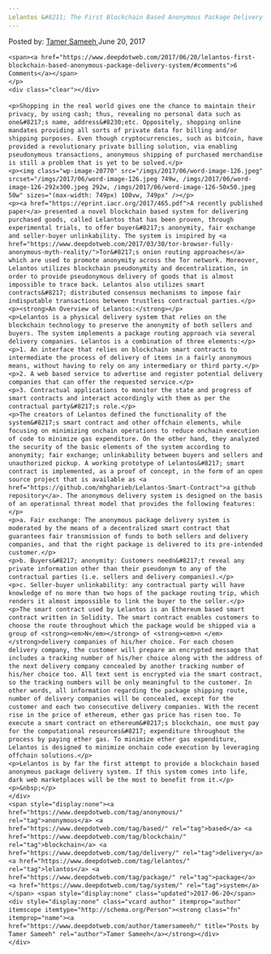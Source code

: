 ```yaml
---
Lelantos &#8211; The First Blockchain Based Anonymous Package Delivery System
---
```

<article class="post-listing post-20754 post type-post status-publish format-standard has-post-thumbnail hentry  tag-anonymous tag-based tag-blockchain tag-delivery tag-lelantos tag-package tag-system">
    <div class="post-inner">
        <span>Posted by: <a href="https://www.deepdotweb.com/author/tamersameeh/" title="">Tamer Sameeh </a></span>
    <span>June 20, 2017</span>
    
    <span><a href="https://www.deepdotweb.com/2017/06/20/lelantos-first-blockchain-based-anonymous-package-delivery-system/#comments">6 Comments</a></span>
    </p>
    <div class="clear"></div>
    
    <p>Shopping in the real world gives one the chance to maintain their privacy, by using cash; thus, revealing no personal data such as one&#8217;s name, address&#8230;etc. Oppositely, shopping online mandates providing all sorts of private data for billing and/or shipping purposes. Even though cryptocurrencies, such as bitcoin, have provided a revolutionary private billing solution, via enabling pseudonymous transactions, anonymous shipping of purchased merchandise is still a problem that is yet to be solved.</p>
    <p><img class="wp-image-20770" src="/imgs/2017/06/word-image-126.jpeg" srcset="/imgs/2017/06/word-image-126.jpeg 749w, /imgs/2017/06/word-image-126-292x300.jpeg 292w, /imgs/2017/06/word-image-126-50x50.jpeg 50w" sizes="(max-width: 749px) 100vw, 749px" /></p>
    <p><a href="https://eprint.iacr.org/2017/465.pdf">A recently published paper</a> presented a novel blockchain based system for delivering purchased goods, called Lelantos that has been proven, through experimental trials, to offer buyer&#8217;s anonymity, fair exchange and seller-buyer unlinkability. The system is inspired by <a href="https://www.deepdotweb.com/2017/03/30/tor-browser-fully-anonymous-myth-reality/">Tor&#8217;s onion routing approaches</a> which are used to promote anonymity across the Tor network. Moreover, Lelantos utilizes blockchain pseudonymity and decentralization, in order to provide pseudonymous delivery of goods that is almost impossible to trace back. Lelantos also utilizes smart contracts&#8217; distributed consensus mechanisms to impose fair indisputable transactions between trustless contractual parties.</p>
    <p><strong>An Overview of Lelantos:</strong></p>
    <p>Lelantos is a physical delivery system that relies on the blockchain technology to preserve the anonymity of both sellers and buyers. The system implements a package routing approach via several delivery companies. Lelantos is a combination of three elements:</p>
    <p>1. An interface that relies on blockchain smart contracts to intermediate the process of delivery of items in a fairly anonymous means, without having to rely on any intermediary or third party.</p>
    <p>2. A web based service to advertise and register potential delivery companies that can offer the requested service.</p>
    <p>3. Contractual applications to monitor the state and progress of smart contracts and interact accordingly with them as per the contractual party&#8217;s role.</p>
    <p>The creators of Lelantos defined the functionality of the system&#8217;s smart contract and other offchain elements, while focusing on minimizing onchain operations to reduce onchain execution of code to minimize gas expenditure. On the other hand, they analyzed the security of the basic elements of the system according to anonymity; fair exchange; unlinkability between buyers and sellers and unauthorized pickup. A working prototype of Lelantos&#8217; smart contract is implemented, as a proof of concept, in the form of an open source project that is available as <a href="https://github.com/mhgharieb/Lelantos-Smart-Contract">a github repository</a>. The anonymous delivery system is designed on the basis of an operational threat model that provides the following features:</p>
    <p>a. Fair exchange: The anonymous package delivery system is moderated by the means of a decentralized smart contract that guarantees fair transmission of funds to both sellers and delivery companies, and that the right package is delivered to its pre-intended customer.</p>
    <p>b. Buyers&#8217; anonymity: Customers needn&#8217;t reveal any private information other than their pseudonym to any of the contractual parties (i.e. sellers and delivery companies).</p>
    <p>c. Seller-buyer unlinkability: any contractual party will have knowledge of no more than two hops of the package routing trip, which renders it almost impossible to link the buyer to the seller.</p>
    <p>The smart contract used by Lelantos is an Ethereum based smart contract written in Solidity. The smart contract enables customers to choose the route throughout which the package would be shipped via a group of <strong><em>N</em></strong> of <strong><em>n </em></strong>delivery companies of his/her choice. For each chosen delivery company, the customer will prepare an encrypted message that includes a tracking number of his/her choice along with the address of the next delivery company concealed by another tracking number of his/her choice too. All text sent is encrypted via the smart contract, so the tracking numbers will be only meaningful to the customer. In other words, all information regarding the package shipping route, number of delivery companies will be concealed, except for the customer and each two consecutive delivery companies. With the recent rise in the price of ethereum, ether gas price has risen too. To execute a smart contract on ethereum&#8217;s blockchain, one must pay for the computational resources&#8217; expenditure throughout the process by paying ether gas. To minimize ether gas expenditure, Lelantos is designed to minimize onchain code execution by leveraging offchain solutions.</p>
    <p>Lelantos is by far the first attempt to provide a blockchain based anonymous package delivery system. If this system comes into life, dark web marketplaces will be the most to benefit from it.</p>
    <p>&nbsp;</p>
    </div>
    <span style="display:none"><a href="https://www.deepdotweb.com/tag/anonymous/" rel="tag">anonymous</a> <a href="https://www.deepdotweb.com/tag/based/" rel="tag">based</a> <a href="https://www.deepdotweb.com/tag/blockchain/" rel="tag">blockchain</a> <a href="https://www.deepdotweb.com/tag/delivery/" rel="tag">delivery</a> <a href="https://www.deepdotweb.com/tag/lelantos/" rel="tag">lelantos</a> <a href="https://www.deepdotweb.com/tag/package/" rel="tag">package</a> <a href="https://www.deepdotweb.com/tag/system/" rel="tag">system</a></span> <span style="display:none" class="updated">2017-06-20</span>
    <div style="display:none" class="vcard author" itemprop="author" itemscope itemtype="http://schema.org/Person"><strong class="fn" itemprop="name"><a href="https://www.deepdotweb.com/author/tamersameeh/" title="Posts by Tamer Sameeh" rel="author">Tamer Sameeh</a></strong></div>
    </div>
</article>

